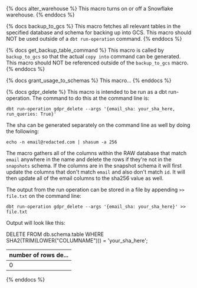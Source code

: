 {% docs alter_warehouse %}
This macro turns on or off a Snowflake warehouse.
{% enddocs %}


{% docs backup_to_gcs %}
This macro fetches all relevant tables in the specified database and schema for backing up into GCS. This macro should NOT be used outside of a `dbt run-operation` command.
{% enddocs %}


{% docs get_backup_table_command %}
This macro is called by `backup_to_gcs` so that the actual `copy into` command can be generated. This macro should NOT be referenced outside of the `backup_to_gcs` macro.
{% enddocs %}


{% docs grant_usage_to_schemas %}
This macro...
{% enddocs %}


{% docs gdpr_delete %}
This macro is intended to be run as a dbt run-operation. The command to do this at the command line is:

`dbt run-operation gdpr_delete --args '{email_sha: your_sha_here, run_queries: True}'`

The sha can be generated separately on the command line as well by doing the following:

`echo -n email@redacted.com | shasum -a 256`

The macro gathers all of the columns within the RAW database that match `email` anywhere in the name and delete the rows if they're not in the `snapshots` schema. If the columns are in the snapshot schema it will first update the columns that don't match `email` and also don't match `id`. It will then update all of the email columns to the sha256 value as well.

The output from the run operation can be stored in a file by appending `>> file.txt` on the command line:

`dbt run-operation gdpr_delete --args '{email_sha: your_sha_here}' >> file.txt`

Output will look like this:

DELETE FROM db.schema.table WHERE SHA2(TRIM(LOWER("COLUMNAME"))) =  'your_sha_here';
            
| number of rows de... |
| -------------------- |
|                    0 |
{% enddocs %}
